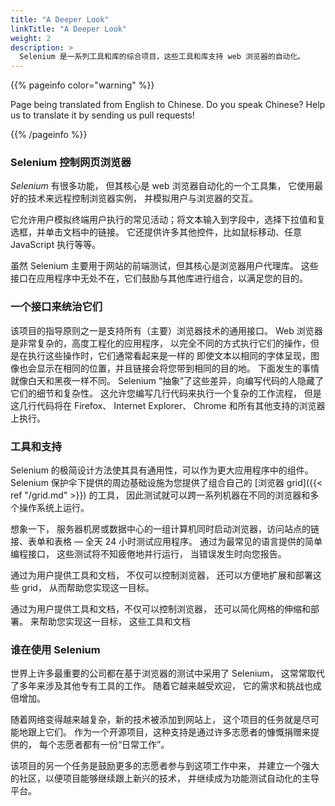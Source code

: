 ```yaml
---
title: "A Deeper Look"
linkTitle: "A Deeper Look"
weight: 2
description: >
  Selenium 是一系列工具和库的综合项目，这些工具和库支持 web 浏览器的自动化。
---
```


{{% pageinfo color="warning" %}}
<p class="lead">
   <i class="fas fa-language display-4"></i> 
   Page being translated from 
   English to Chinese. Do you speak Chinese? Help us to translate
   it by sending us pull requests!
</p>
{{% /pageinfo %}}

### Selenium 控制网页浏览器

_Selenium_ 有很多功能，
但其核心是 web 浏览器自动化的一个工具集，
它使用最好的技术来远程控制浏览器实例，
并模拟用户与浏览器的交互。

它允许用户模拟终端用户执行的常见活动；将文本输入到字段中，选择下拉值和复选框，并单击文档中的链接。
它还提供许多其他控件，比如鼠标移动、任意 JavaScript 执行等等。

虽然 Selenium 主要用于网站的前端测试，但其核心是浏览器用户代理库。
这些接口在应用程序中无处不在，它们鼓励与其他库进行组合，以满足您的目的。

### 一个接口来统治它们

该项目的指导原则之一是支持所有（主要）浏览器技术的通用接口。
Web 浏览器是非常复杂的，高度工程化的应用程序，
以完全不同的方式执行它们的操作，但是在执行这些操作时，它们通常看起来是一样的
即使文本以相同的字体呈现，图像也会显示在相同的位置，并且链接会将您带到相同的目的地。
下面发生的事情就像白天和黑夜一样不同。
Selenium “抽象”了这些差异，向编写代码的人隐藏了它们的细节和复杂性。
这允许您编写几行代码来执行一个复杂的工作流程，
但是这几行代码将在 Firefox、 Internet Explorer、 Chrome 和所有其他支持的浏览器上执行。

### 工具和支持

Selenium 的极简设计方法使其具有通用性，可以作为更大应用程序中的组件。
Selenium 保护伞下提供的周边基础设施为您提供了组合自己的
[浏览器 grid]({{< ref "/grid.md" >}}) 的工具，
因此测试就可以跨一系列机器在不同的浏览器和多个操作系统上运行。

想象一下，
服务器机房或数据中心的一组计算机同时启动浏览器，访问站点的链接、表单和表格 &mdash;
全天 24 小时测试应用程序。
通过为最常见的语言提供的简单编程接口，
这些测试将不知疲倦地并行运行，
当错误发生时向您报告。

通过为用户提供工具和文档，
不仅可以控制浏览器，
还可以方便地扩展和部署这些 grid，
从而帮助您实现这一目标。

通过为用户提供工具和文档，不仅可以控制浏览器，
还可以简化网格的伸缩和部署。
来帮助您实现这一目标，
这些工具和文档

### 谁在使用 Selenium

世界上许多最重要的公司都在基于浏览器的测试中采用了 Selenium，
这常常取代了多年来涉及其他专有工具的工作。
随着它越来越受欢迎，
它的需求和挑战也成倍增加。

随着网络变得越来越复杂，新的技术被添加到网站上，
这个项目的任务就是尽可能地跟上它们。
作为一个开源项目，这种支持是通过许多志愿者的慷慨捐赠来提供的，
每个志愿者都有一份“日常工作”。

该项目的另一个任务是鼓励更多的志愿者参与到这项工作中来，
并建立一个强大的社区，以便项目能够继续跟上新兴的技术，
并继续成为功能测试自动化的主导平台。